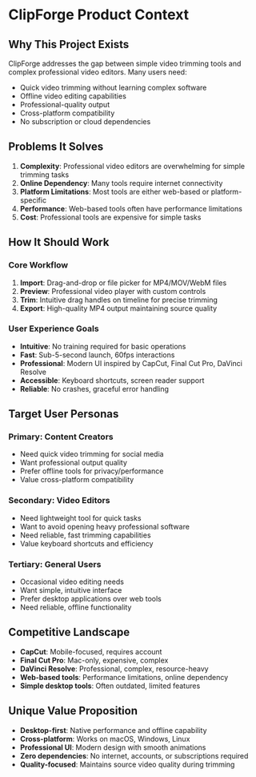 # ClipForge Product Context

## Why This Project Exists

ClipForge addresses the gap between simple video trimming tools and complex professional video editors. Many users need:

- Quick video trimming without learning complex software
- Offline video editing capabilities
- Professional-quality output
- Cross-platform compatibility
- No subscription or cloud dependencies

## Problems It Solves

1. **Complexity**: Professional video editors are overwhelming for simple trimming tasks
2. **Online Dependency**: Many tools require internet connectivity
3. **Platform Limitations**: Most tools are either web-based or platform-specific
4. **Performance**: Web-based tools often have performance limitations
5. **Cost**: Professional tools are expensive for simple tasks

## How It Should Work

### Core Workflow

1. **Import**: Drag-and-drop or file picker for MP4/MOV/WebM files
2. **Preview**: Professional video player with custom controls
3. **Trim**: Intuitive drag handles on timeline for precise trimming
4. **Export**: High-quality MP4 output maintaining source quality

### User Experience Goals

- **Intuitive**: No training required for basic operations
- **Fast**: Sub-5-second launch, 60fps interactions
- **Professional**: Modern UI inspired by CapCut, Final Cut Pro, DaVinci Resolve
- **Accessible**: Keyboard shortcuts, screen reader support
- **Reliable**: No crashes, graceful error handling

## Target User Personas

### Primary: Content Creators

- Need quick video trimming for social media
- Want professional output quality
- Prefer offline tools for privacy/performance
- Value cross-platform compatibility

### Secondary: Video Editors

- Need lightweight tool for quick tasks
- Want to avoid opening heavy professional software
- Need reliable, fast trimming capabilities
- Value keyboard shortcuts and efficiency

### Tertiary: General Users

- Occasional video editing needs
- Want simple, intuitive interface
- Prefer desktop applications over web tools
- Need reliable, offline functionality

## Competitive Landscape

- **CapCut**: Mobile-focused, requires account
- **Final Cut Pro**: Mac-only, expensive, complex
- **DaVinci Resolve**: Professional, complex, resource-heavy
- **Web-based tools**: Performance limitations, online dependency
- **Simple desktop tools**: Often outdated, limited features

## Unique Value Proposition

- **Desktop-first**: Native performance and offline capability
- **Cross-platform**: Works on macOS, Windows, Linux
- **Professional UI**: Modern design with smooth animations
- **Zero dependencies**: No internet, accounts, or subscriptions required
- **Quality-focused**: Maintains source video quality during trimming
